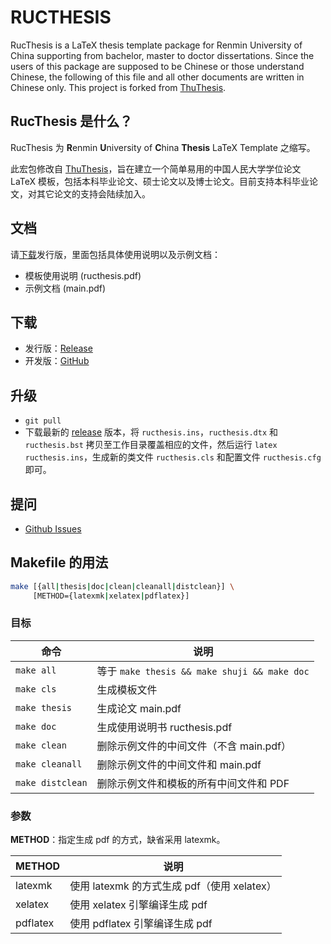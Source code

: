 RUCTHESIS
=========

RucThesis is a LaTeX thesis template package for Renmin University of China supporting from bachelor, master to doctor dissertations. Since the users of this package are supposed to be Chinese or those understand Chinese, the following of this file and all other documents are written in Chinese only. This project is forked from [ThuThesis](https://github.com/xueruini/thuthesis).


RucThesis 是什么？
-----------------

RucThesis 为 <b>R</b>enmin <b>U</b>niversity of <b>C</b>hina <b>Thesis</b> LaTeX Template 之缩写。

此宏包修改自 [ThuThesis](https://github.com/xueruini/thuthesis)，旨在建立一个简单易用的中国人民大学学位论文 LaTeX 模板，包括本科毕业论文、硕士论文以及博士论文。目前支持本科毕业论文，对其它论文的支持会陆续加入。


文档
----

请[下载](https://github.com/abuccts/ructhesis/releases)发行版，里面包括具体使用说明以及示例文档：

* 模板使用说明 (ructhesis.pdf)
* 示例文档 (main.pdf)


下载
----

* 发行版：[Release](https://github.com/abuccts/ructhesis/releases)
* 开发版：[GitHub](https://github.com/abuccts/ructhesis)

升级
----

* `git pull`
* 下载最新的 [release](https://github.com/abuccts/ructhesis/releases) 版本，将 `ructhesis.ins`，`ructhesis.dtx` 和 `ructhesis.bst` 拷贝至工作目录覆盖相应的文件，然后运行 `latex ructhesis.ins`，生成新的类文件 `ructhesis.cls` 和配置文件 `ructhesis.cfg` 即可。


提问
----

* [Github Issues](http://github.com/abuccts/ructhesis/issues)


Makefile 的用法
---------------

``` sh
make [{all|thesis|doc|clean|cleanall|distclean}] \
     [METHOD={latexmk|xelatex|pdflatex}]
```

### 目标

| 命令             | 说明                                         |
| ---------------- | -------------------------------------------- |
| `make all`       | 等于 `make thesis && make shuji && make doc` |
| `make cls`       | 生成模板文件                                 |
| `make thesis`    | 生成论文 main.pdf                            |
| `make doc`       | 生成使用说明书 ructhesis.pdf                 |
| `make clean`     | 删除示例文件的中间文件（不含 main.pdf）      |
| `make cleanall`  | 删除示例文件的中间文件和 main.pdf            |
| `make distclean` | 删除示例文件和模板的所有中间文件和 PDF       |

### 参数


**METHOD**：指定生成 pdf 的方式，缺省采用 latexmk。

| METHOD   | 说明                                        |
| -------- | ------------------------------------------- |
| latexmk  | 使用 latexmk 的方式生成 pdf（使用 xelatex） |
| xelatex  | 使用 xelatex 引擎编译生成 pdf               |
| pdflatex | 使用 pdflatex 引擎编译生成 pdf              |

